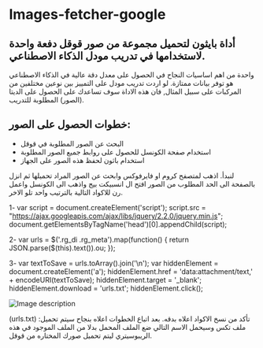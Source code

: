 # Images-fetcher-google

## أداة بايثون لتحميل مجموعة من صور قوقل دفعة واحدة لاستخدامها في تدريب مودل الذكاء الاصطناعي.

واحدة من اهم اساسيات النجاح في الحصول على معدل دقة عالية في الذكاء الاصطناعي هو توفر بيانات ممتازة. لو اردت تدريب مودل على التمييز بين نوعين مختلفين من المركبات على سبيل المثال, فان هذه الاداة سوف تساعدك على الحصول على الديتا (الصور) المطلوبة للتدريب. 

## خطوات الحصول على الصور: 

- البحث عن الصور المطلوبة في قوقل
- استخدام صفحة الكونسل  للحصول على روابط جميع الصور المطلوبة
- استخدام باثون لحفظ هذه الصور على الجهاز


لنبدأ. اذهب لمتصفح كروم او فايرفوكس وابحث عن الصور المراد تحميلها ثم انزل بالصفحة الى الحد المطلوب من الصور
افتح ال انسبيكت بيج واذهب الى الكونسل واعمل رن للاكواد التالية بالترتيب واحد تلو الاخر. 


 1-   var script = document.createElement('script');
      script.src = "https://ajax.googleapis.com/ajax/libs/jquery/2.2.0/jquery.min.js";
      document.getElementsByTagName('head')[0].appendChild(script);

2-    var urls = $('.rg_di .rg_meta').map(function() { return JSON.parse($(this).text()).ou; });

3-    var textToSave = urls.toArray().join('\n');
      var hiddenElement = document.createElement('a');
      hiddenElement.href = 'data:attachment/text,' + encodeURI(textToSave);
      hiddenElement.target = '_blank';
      hiddenElement.download = 'urls.txt';
      hiddenElement.click();
      
 ![Image description](link-to-image)     
   
(urls.txt) :تأكد من نسخ الاكواد اعلاه بدقه. بعد اتباع الخطوات اعلاه بنجاح سيتم تحميل ملف تكس وسيحمل الاسم التالي
 ضع الملف المحمل بدلا من الملف الموجود في هذه الريبوسيتري ليتم تحميل صورك المختاره من قوقل.
 
 
 
 
